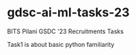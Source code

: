 # gdsc-ai-ml-tasks-23
BITS Pilani GSDC '23 Recruitments Tasks

Task1 is about basic python familiarity
